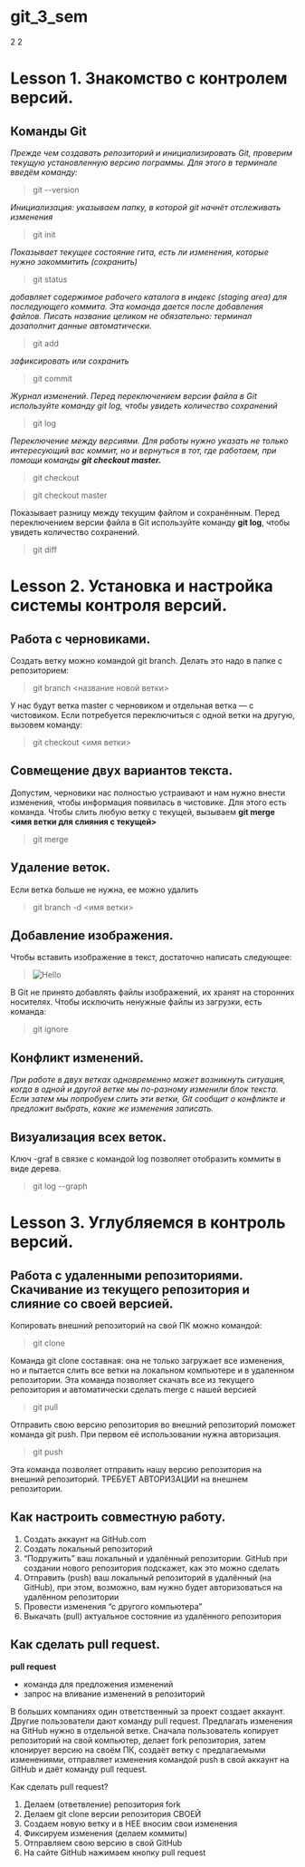 # git_3_sem

2
2
# **Lesson 1. Знакомство с контролем версий.**
## Команды Git
*Прежде чем создавать репозиторий и инициализировать Git, проверим текущую установленную версию пограммы. Для этого в терминале введём команду:*
>git --version 

*Инициализация: указываем папку, в которой git начнёт отслеживать изменения*
>git init

*Показывает текущее состояние гита, есть ли изменения, которые нужно закоммитить (сохранить)*
>git status

*добавляет содержимое рабочего каталога в индекс (staging area) для последующего коммита. Эта команда дается после добавления файлов. Писать название целиком не обязательно: терминал дозаполнит данные автоматически.*
>git add

*зафиксировать или сохранить*
>git commit

*Журнал изменений. Перед переключением версии файла в Git используйте команду git log, чтобы увидеть количество сохранений*
>git log

*Переключение между версиями. Для работы нужно указать не только интересующий вас коммит, но и вернуться в тот, где работаем, при помощи команды __git checkout master.__*
>git checkout

>git checkout master

Показывает разницу между текущим файлом и сохранённым. Перед переключением версии файла в Git используйте команду __git log__, чтобы увидеть количество сохранений.
>git diff
# **Lesson 2. Установка и настройка системы контроля версий.**
## Работа с черновиками.
Создать ветку можно командой git branch. Делать это надо в папке с репозиторием: 
>git branch <название новой ветки>

У нас будут ветка master с черновиком и отдельная ветка — с чистовиком. Если потребуется переключиться с одной ветки на другую, вызовем команду:
>git checkout <имя ветки>
## Совмещение двух вариантов текста.
Допустим, черновики нас полностью устраивают и нам нужно внести изменения, чтобы информация появилась в чистовике. Для этого есть команда. Чтобы слить любую ветку с текущей, вызываем __git merge <имя ветки для слияния с текущей>__
>git merge
## Удаление веток.
Если ветка больше не нужна, ее можно удалить
>git branch -d <имя ветки>
## Добавление изображения.
Чтобы вставить изображение в текст, достаточно написать следующее:
>![Hello](images.jpg)

В Git не принято добавлять файлы изображений, их хранят на сторонних носителях. Чтобы исключить ненужные файлы из загрузки, есть команда:
>git ignore
## Конфликт изменений.
*При работе в двух ветках одновременно может возникнуть ситуация, когда в одной и другой ветке мы по-разному изменили блок текста. Если затем мы попробуем слить эти ветки, Git сообщит о конфликте и предложит выбрать, какие же изменения записать.*
## Визуализация всех веток.
Ключ -graf в связке с командой log позволяет отобразить коммиты в виде дерева.
>git log --graph
# **Lesson 3. Углубляемся в контроль версий.**
## Работа с удаленными репозиториями. Скачивание из текущего репозитория и слияние со своей версией.
Копировать внешний репозиторий на свой ПК можно командой:
>git clone

Команда git clone составная: она не только загружает все изменения, но и пытается слить все ветки на локальном компьютере и в удаленном репозитории.
Эта команда позволяет скачать все из текущего репозитория и автоматически сделать merge с нашей версией
>git pull

Отправить свою версию репозитория во внешний репозиторий поможет команда git
push. При первом её использовании нужна авторизация.
>git push

Эта команда позволяет отправить нашу версию репозитория на внешний репозиторий. ТРЕБУЕТ АВТОРИЗАЦИИ на внешнем репозитории.
## Как настроить совместную работу.
1. Создать аккаунт на GitHub.com
2. Создать локальный репозиторий
3. “Подружить” ваш локальный и удалённый репозитории. GitHub при создании нового репозитория подскажет, как это можно сделать
4. Отправить (push) ваш локальный репозиторий в удалённый (на GitHub), при этом, возможно, вам нужно будет авторизоваться на удалённом репозитории
5. Провести изменения “с другого компьютера”
6. Выкачать (pull) актуальное состояние из удалённого репозитория

## Как сделать pull request.
__pull request__
* команда для предложения изменений
* запрос на вливание изменений в репозиторий

В больших компаниях один ответственный за проект создает аккаунт. Другие пользователи дают команду pull request. Предлагать изменения на GitHub нужно в отдельной ветке. Сначала пользователь копирует репозиторий на свой компьютер, делает fork репозитория, затем клонирует версию на своём ПК, создаёт ветку с предлагаемыми изменениями, отправляет изменения командой push в свой аккаунт на GitHub и даёт команду pull request.

Как сделать pull request?

1. Делаем   (ответвление) репозитория fork
2. Делаем git clone   версии репозитория СВОЕЙ
3. Создаем новую ветку и в НЕЕ вносим свои изменения
4. Фиксируем изменения (делаем коммиты)
5. Отправляем свою версию в свой GitHub
6. На сайте GitHub нажимаем кнопку pull request